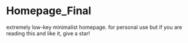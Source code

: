 # Homepage_Final
extremely low-key minimalist homepage. for personal use but if you are reading this and like it, give a star!
